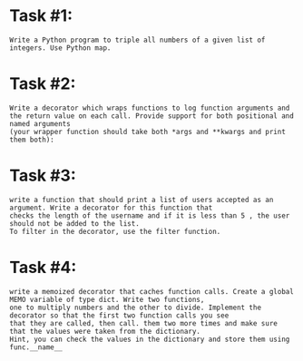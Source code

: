 # Task #1:

    Write a Python program to triple all numbers of a given list of integers. Use Python map.

# Task #2:

    Write a decorator which wraps functions to log function arguments and the return value on each call. Provide support for both positional and named arguments 
    (your wrapper function should take both *args and **kwargs and print them both):

# Task #3:
    
    write a function that should print a list of users accepted as an argument. Write a decorator for this function that 
    checks the length of the username and if it is less than 5 , the user should not be added to the list. 
    To filter in the decorator, use the filter function.

# Task #4:
    
    write a memoized decorator that caches function calls. Create a global MEMO variable of type dict. Write two functions, 
    one to multiply numbers and the other to divide. Implement the decorator so that the first two function calls you see 
    that they are called, then call. them two more times and make sure that the values were taken from the dictionary. 
    Hint, you can check the values in the dictionary and store them using func.__name__ 
